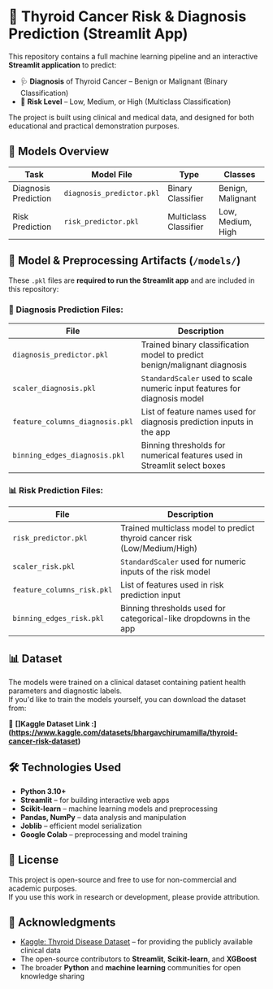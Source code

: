 # 🧠 Thyroid Cancer Risk & Diagnosis Prediction (Streamlit App)

This repository contains a full machine learning pipeline and an interactive **Streamlit application** to predict:

- 🩺 **Diagnosis** of Thyroid Cancer – Benign or Malignant (Binary Classification)
- 🎯 **Risk Level** – Low, Medium, or High (Multiclass Classification)

The project is built using clinical and medical data, and designed for both educational and practical demonstration purposes.


## 🧠 Models Overview

| Task                 | Model File                | Type             | Classes                          |
|----------------------|---------------------------|------------------|----------------------------------|
| Diagnosis Prediction | `diagnosis_predictor.pkl` | Binary Classifier| Benign, Malignant                |
| Risk Prediction      | `risk_predictor.pkl`      | Multiclass Classifier | Low, Medium, High           |

## 📁 Model & Preprocessing Artifacts (`/models/`)

These `.pkl` files are **required to run the Streamlit app** and are included in this repository:

### 🧪 Diagnosis Prediction Files:
| File                            | Description                                                                 |
|---------------------------------|-----------------------------------------------------------------------------|
| `diagnosis_predictor.pkl`       | Trained binary classification model to predict benign/malignant diagnosis |
| `scaler_diagnosis.pkl`          | `StandardScaler` used to scale numeric input features for diagnosis model |
| `feature_columns_diagnosis.pkl` | List of feature names used for diagnosis prediction inputs in the app      |
| `binning_edges_diagnosis.pkl`   | Binning thresholds for numerical features used in Streamlit select boxes   |

### 📊 Risk Prediction Files:
| File                         | Description                                                                |
|------------------------------|----------------------------------------------------------------------------|
| `risk_predictor.pkl`         | Trained multiclass model to predict thyroid cancer risk (Low/Medium/High) |
| `scaler_risk.pkl`            | `StandardScaler` used for numeric inputs of the risk model                |
| `feature_columns_risk.pkl`   | List of features used in risk prediction input                            |
| `binning_edges_risk.pkl`     | Binning thresholds used for categorical-like dropdowns in the app         |

## 📊 Dataset

The models were trained on a clinical dataset containing patient health parameters and diagnostic labels.  
If you'd like to train the models yourself, you can download the dataset from:

🔗 **[]Kaggle Dataset Link :] (https://www.kaggle.com/datasets/bhargavchirumamilla/thyroid-cancer-risk-dataset)**

## 🛠 Technologies Used

- **Python 3.10+**
- **Streamlit** – for building interactive web apps
- **Scikit-learn** – machine learning models and preprocessing
- **Pandas, NumPy** – data analysis and manipulation
- **Joblib** – efficient model serialization
- **Google Colab** – preprocessing and model training

## 📜 License

This project is open-source and free to use for non-commercial and academic purposes.  
If you use this work in research or development, please provide attribution.

## 🙌 Acknowledgments

- [Kaggle: Thyroid Disease Dataset](https://www.kaggle.com/datasets/bhargavchirumamilla/thyroid-cancer-risk-dataset) – for providing the publicly available clinical data
- The open-source contributors to **Streamlit**, **Scikit-learn**, and **XGBoost**
- The broader **Python** and **machine learning** communities for open knowledge sharing


